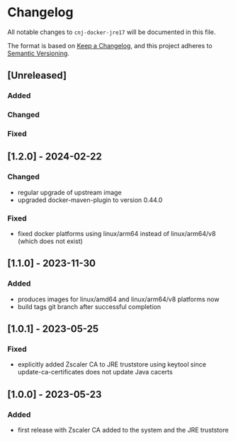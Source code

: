 # Changelog
All notable changes to `cnj-docker-jre17` will be documented in this file.

The format is based on [Keep a Changelog](https://keepachangelog.com/en/1.0.0/),
and this project adheres to [Semantic Versioning](https://semver.org/spec/v2.0.0.html).

## [Unreleased]
### Added
### Changed
### Fixed

## [1.2.0] - 2024-02-22
### Changed
- regular upgrade of upstream image
- upgraded docker-maven-plugin to version 0.44.0
### Fixed
- fixed docker platforms using linux/arm64 instead of linux/arm64/v8 (which does not exist)

## [1.1.0] - 2023-11-30
### Added
- produces images for linux/amd64 and linux/arm64/v8 platforms now
- build tags git branch after successful completion

## [1.0.1] - 2023-05-25
### Fixed
- explicitly added Zscaler CA to JRE truststore using keytool since update-ca-certificates does not update Java cacerts

## [1.0.0] - 2023-05-23
### Added
- first release with Zscaler CA added to the system and the JRE truststore
